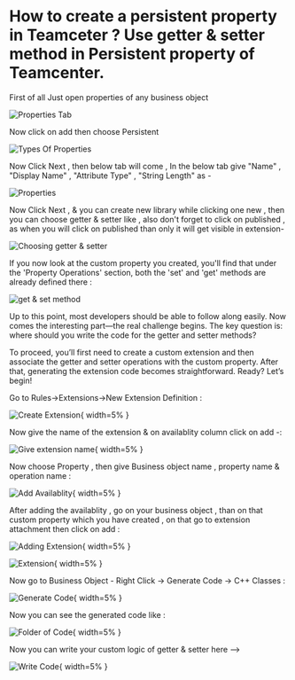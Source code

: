 # How to create a persistent property in Teamceter ? Use getter & setter method in Persistent property of Teamcenter.

First of all Just open properties of any business object

![Properties Tab](../images/26_1.JPG)

Now click on add then choose Persistent

![Types Of Properties](../images/26-2.JPG)

Now Click Next , then below tab will come , In the below tab give "Name" , "Display Name" , "Attribute Type" , "String Length" as -

![Properties](../images/26-3.JPG)

Now Click Next , & you can create new library while clicking one new , then you can choose getter & setter like , also don't forget to click on published , as when you will click on published than only it will get visible in extension-

![Choosing getter & setter](../images/26-4.JPG)

If you now look at the custom property you created, you'll find that under the 'Property Operations' section, both the 'set' and 'get' methods are already defined there :

![get & set method](../images/26_5.JPG)

Up to this point, most developers should be able to follow along easily.
Now comes the interesting part—the real challenge begins.
The key question is: where should you write the code for the getter and setter methods?

To proceed, you’ll first need to create a custom extension and then associate the getter and setter operations with the custom property. After that, generating the extension code becomes straightforward. Ready? Let’s begin!

Go to Rules->Extensions->New Extension Definition :

![Create Extension](../images/26_7.JPG){ width=5% }

Now give the name of the extension & on availablity column click on add -:

![Give extension name](../images/26_8.JPG){ width=5% }

Now choose Property , then give Business object name , property name & operation name :

![Add Availablity](../images/26_9.JPG){ width=5% }

After adding the availablity , go on your business object , than on that custom property which you have created , on that go to extension attachment then click on add :

![Adding Extension](../images/26-10.JPG){ width=5% }

![Extension](../images/26_11.JPG){ width=5% }

Now go to Business Object - Right Click -> Generate Code -> C++ Classes :

![Generate Code](../images/26_12.JPG){ width=5% }

Now you can see the generated code like :

![Folder of Code](../images/26_13.JPG){ width=5% }

Now you can write your custom logic of getter & setter here -->

![Write Code](../images/26_14.JPG){ width=5% }
